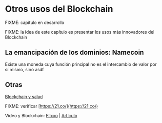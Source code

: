 # Otros usos del Blockchain

FIXME: capítulo en desarrollo

FIXME: la idea de este capítulo es presentar los usos más innovadores del Blockchain

## La emancipación de los dominios: Namecoin

Existe una moneda cuya función principal no es el intercambio de valor por sí mismo, sino asdf

## Otras

[Blockchain y salud](https://futurism.com/blockchain-ready-completely-transform-healthcare-industry/)

FIXME: verificar [https://21.co/](https://21.co/)

Video y Blockchain: [Flixxo](http://www.flixxo.com/) \| [Artículo](https://torrentfreak.com/popcorn-time-creator-readies-bittorrent-blockchain-powered-youtube-competitor-171012/)

